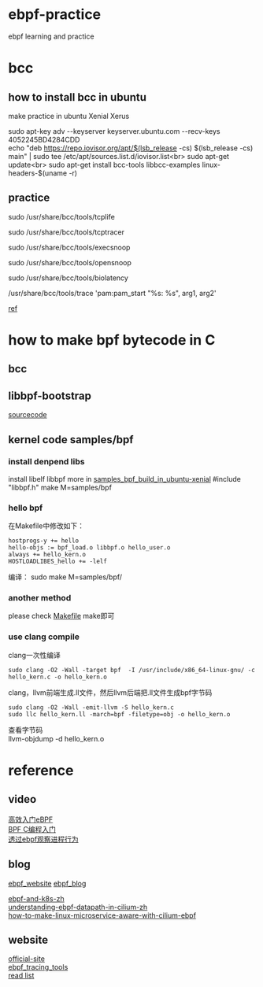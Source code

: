 # ebpf-practice
ebpf learning and practice

# bcc
## how to install bcc in ubuntu
make practice in ubuntu Xenial Xerus

sudo apt-key adv --keyserver keyserver.ubuntu.com --recv-keys 4052245BD4284CDD<br>
echo "deb https://repo.iovisor.org/apt/$(lsb_release -cs) $(lsb_release -cs) main" | sudo tee /etc/apt/sources.list.d/iovisor.list<br>
sudo apt-get update<br>
sudo apt-get install bcc-tools libbcc-examples linux-headers-$(uname -r)

## practice
sudo /usr/share/bcc/tools/tcplife

sudo /usr/share/bcc/tools/tcptracer

sudo /usr/share/bcc/tools/execsnoop

sudo /usr/share/bcc/tools/opensnoop

sudo /usr/share/bcc/tools/biolatency

/usr/share/bcc/tools/trace 'pam:pam_start "%s: %s", arg1, arg2'

[ref](https://linux.cn/article-9139-1.html)

# how to make bpf bytecode in C

## bcc

## libbpf-bootstrap
[sourcecode](https://github.com/libbpf/libbpf-bootstrap)


## kernel code  samples/bpf
### install denpend libs
install libelf libbpf
more in [samples_bpf_build_in_ubuntu-xenial](samples_bpf_build_in_ubuntu-xenial.md)
#include "libbpf.h"
make M=samples/bpf

### hello bpf
在Makefile中修改如下：
```
hostprogs-y += hello
hello-objs := bpf_load.o libbpf.o hello_user.o
always += hello_kern.o
HOSTLOADLIBES_hello += -lelf
```
编译：
sudo make M=samples/bpf/

### another method
please check [Makefile](demo/hellobpf/Makefile)
make即可

### use clang compile 
clang一次性编译
```
sudo clang -O2 -Wall -target bpf  -I /usr/include/x86_64-linux-gnu/ -c hello_kern.c -o hello_kern.o
```
clang，llvm前端生成.ll文件，然后llvm后端把.ll文件生成bpf字节码
```
sudo clang -O2 -Wall -emit-llvm -S hello_kern.c
sudo llc hello_kern.ll -march=bpf -filetype=obj -o hello_kern.o
```
查看字节码<br>
llvm-objdump -d hello_kern.o

# reference
## video
[高效入门eBPF](https://www.bilibili.com/video/BV1LX4y157Gp/)<br>
[BPF C编程入门](https://www.bilibili.com/video/BV1f54y1h74r/)<br>
[透过ebpf观察进程行为](https://www.bilibili.com/video/BV1Bt411S7tg?from=search&seid=13293646945432916857)

## blog
[ebpf_website](https://www.ebpf.top)
[ebpf_blog](https://davidlovezoe.club/wordpress/archives/tag/bpf)

[ebpf-and-k8s-zh](http://arthurchiao.art/blog/ebpf-and-k8s-zh/)<br>
[understanding-ebpf-datapath-in-cilium-zh](http://arthurchiao.art/blog/understanding-ebpf-datapath-in-cilium-zh/)<br>
[how-to-make-linux-microservice-aware-with-cilium-ebpf](https://github.com/DavadDi/bpf_study/blob/master/how-to-make-linux-microservice-aware-with-cilium-ebpf/index.md)

## website
[official-site](https://ebpf.io)<br>
[ebpf_tracing_tools](http://www.brendangregg.com/ebpf.html)<br>
[read list](https://linux.cn/article-9507-1.html)


